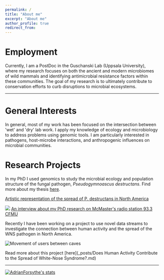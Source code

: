 ```yaml
---
permalink: /
title: "About me"
excerpt: "About me"
author_profile: true
redirect_from:
---
```


# Employment

Currently, I am a PostDoc in the Guschanski Lab (Uppsala University), where my research focuses on both the ancient and modern microbiomes of wild mammals and identifying antimicrobial resistance factors within these communities. The goal of my research is to ultimately contribute to conservation efforts to curb disruptions to microbial ecosystems.

---

# General Interests

In general, most of my work has been focused on the intersection between 'wet' and 'dry' lab work.
I apply my knowledge of ecology and microbiology to address problems using genomic tools. I am particularly interested in pathogens, host-microbe interactions, and anthropogenic influences on microbial communities.

<!-- insert an image here? -->
<!-- expand on this point? -->

# Research Projects

In my PhD I used genomics to study the microbial ecology and population structure of the fungal pathogen, _Pseudogymnoascus destructans_. Find more about my thesis [here](/Thesis/).

[Artistic representation of the spread of P. destructans in North America](images/aem-cover.png)

![](toppng.com-podcast-icon-podcast-icon-black-and-white-618x674.png)
[An interview about my PhD research on McMaster's radio station 93.3 CFMU](https://d3ctxlq1ktw2nl.cloudfront.net/staging/2019-9-3/25951353-44100-2-6d37e687523c.m4a)

Recently I have been working on a project to use novel data streams to investigate the connection between human activity and the spread of the WNS pathogen in North America.

![Movement of users between caves](images/users_year.gif)

Read more about this project [here](\_posts/Does Human Activity Contribute to the Spread of White-Nose Syndrome?.md)

---

[![AdrianForsythe's stats](https://github-readme-stats.vercel.app/api?username=AdrianForsythe)](https://github.com/anuraghazra/github-readme-stats)
